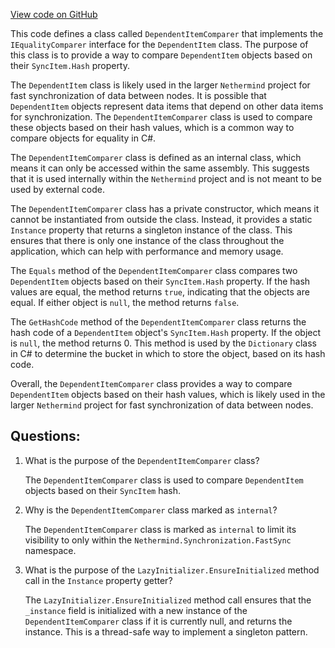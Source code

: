 [View code on GitHub](https://github.com/nethermindeth/nethermind/Nethermind.Synchronization/FastSync/DependentItemComparer.cs)

This code defines a class called `DependentItemComparer` that implements the `IEqualityComparer` interface for the `DependentItem` class. The purpose of this class is to provide a way to compare `DependentItem` objects based on their `SyncItem.Hash` property. 

The `DependentItem` class is likely used in the larger `Nethermind` project for fast synchronization of data between nodes. It is possible that `DependentItem` objects represent data items that depend on other data items for synchronization. The `DependentItemComparer` class is used to compare these objects based on their hash values, which is a common way to compare objects for equality in C#. 

The `DependentItemComparer` class is defined as an internal class, which means it can only be accessed within the same assembly. This suggests that it is used internally within the `Nethermind` project and is not meant to be used by external code. 

The `DependentItemComparer` class has a private constructor, which means it cannot be instantiated from outside the class. Instead, it provides a static `Instance` property that returns a singleton instance of the class. This ensures that there is only one instance of the class throughout the application, which can help with performance and memory usage. 

The `Equals` method of the `DependentItemComparer` class compares two `DependentItem` objects based on their `SyncItem.Hash` property. If the hash values are equal, the method returns `true`, indicating that the objects are equal. If either object is `null`, the method returns `false`. 

The `GetHashCode` method of the `DependentItemComparer` class returns the hash code of a `DependentItem` object's `SyncItem.Hash` property. If the object is `null`, the method returns 0. This method is used by the `Dictionary` class in C# to determine the bucket in which to store the object, based on its hash code. 

Overall, the `DependentItemComparer` class provides a way to compare `DependentItem` objects based on their hash values, which is likely used in the larger `Nethermind` project for fast synchronization of data between nodes.
## Questions: 
 1. What is the purpose of the `DependentItemComparer` class?
    
    The `DependentItemComparer` class is used to compare `DependentItem` objects based on their `SyncItem` hash.

2. Why is the `DependentItemComparer` class marked as `internal`?
    
    The `DependentItemComparer` class is marked as `internal` to limit its visibility to only within the `Nethermind.Synchronization.FastSync` namespace.

3. What is the purpose of the `LazyInitializer.EnsureInitialized` method call in the `Instance` property getter?
    
    The `LazyInitializer.EnsureInitialized` method call ensures that the `_instance` field is initialized with a new instance of the `DependentItemComparer` class if it is currently null, and returns the instance. This is a thread-safe way to implement a singleton pattern.